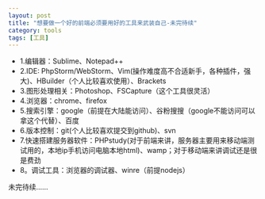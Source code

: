 ```yaml
---
layout: post
title: "想要做一个好的前端必须要用好的工具来武装自己-未完待续"
category: tools
tags: [工具]
---
```

- 1.编辑器：Sublime、Notepad++
- 2.IDE: PhpStorm/WebStorm、Vim(操作难度高不合适新手，各种插件，强大)、HBuilder（个人比较喜欢使用）、Brackets
- 3.图形处理相关：Photoshop、FSCapture（这个工具很灵活）
- 4.浏览器：chrome、firefox
- 5.搜索引擎：google（前提在大陆能访问）、谷粉搜搜（google不能访问可以拿这个代替）、百度
- 6.版本控制：git(个人比较喜欢提交到github)、svn
- 7.快速搭建服务器软件：PHPstudy(对于前端来讲，服务器主要用来移动端测试用的，本地ip手机访问电脑本地html)、wamp；对于移动端来讲调试还是很是费劲
- 8。调试工具：浏览器的调试器、winre（前提nodejs）

未完待续……

<!-- more -->



